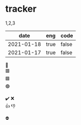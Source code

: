 
# tracker
1,2,3

| date       |  eng  |  code  |
|------------|:------|:-------|
| 2021-01-18 | true  |  false |
| 2021-01-17 | true  |  false |


:red_circle:  
:red_square:  
:green_square:  
:green_circle:

:heavy_check_mark:
:x:  
:+1:
:-1:

:no_entry: